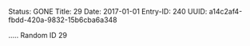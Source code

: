 Status: GONE
Title: 29
Date: 2017-01-01
Entry-ID: 240
UUID: a14c2af4-fbdd-420a-9832-15b6cba6a348

.....
Random ID 29
